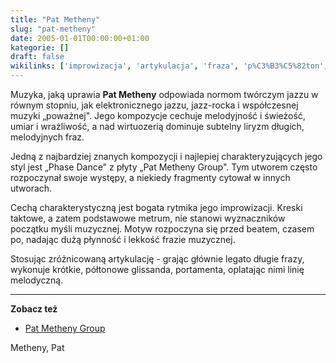 ```yaml
---
title: "Pat Metheny"
slug: "pat-metheny"
date: 2005-01-01T00:00:00+01:00
kategorie: []
draft: false
wikilinks: ['improwizacja', 'artykulacja', 'fraza', 'p%C3%B3%C5%82ton', 'glissando', 'portamento', 'linia_melodyczna', 'kategoria:gitarzy%C5%9Bci_jazzowi']
---
```

Muzyka, jaką uprawia **Pat Metheny** odpowiada nor­mom twórczym jazzu w
równym stopniu, jak elektronicznego jazzu, jazz-rocka i współczesnej
muzyki „poważnej". Jego kompozycje cechuje melodyjność i świeżość, umiar
i wrażliwość, a nad wirtuozerią dominu­je subtelny liryzm długich,
melodyjnych fraz.

Jedną z najbardziej znanych kompozycji i najlepiej charakteryzujących
jego styl jest „Phase Dance" z płyty „Pat Metheny Group". Tym utworem
często rozpoczynał swoje występy, a niekiedy fragmenty cytował w innych
utworach.

Cechą charakterystyczną jest bogata rytmika jego
improwizacji<!-- link nie odnosił się do niczego -->. Kreski taktowe, a zatem
podstawowe metrum, nie stanowi wyznaczników początku myśli muzycznej.
Motyw rozpoczyna się przed beatem, czasem po, nadając dużą płynność i
lekkość frazie muzycznej.

Stosując zróżnicowaną artykulację<!-- link nie odnosił się do niczego --> - grając
głównie legato długie frazy<!-- link nie odnosił się do niczego -->, wykonuje krótkie,
półtonowe<!-- link nie odnosił się do niczego --> glissanda<!-- link nie odnosił się do niczego -->,
portamenta<!-- link nie odnosił się do niczego -->, oplatając nimi linię
melodyczną<!-- link nie odnosił się do niczego -->.

-----

**Zobacz też**

  - [Pat Metheny Group](http://www.patmethenygroup.com)

Metheny, Pat<!-- link nie odnosił się do niczego -->
